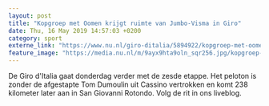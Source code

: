 ```yaml
---
layout: post
title: "Kopgroep met Oomen krijgt ruimte van Jumbo-Visma in Giro"
date: Thu, 16 May 2019 14:57:03 +0200
category: sport
externe_link: "https://www.nu.nl/giro-ditalia/5894922/kopgroep-met-oomen-krijgt-ruimte-van-jumbo-visma-in-giro.html"
feature_image: "https://media.nu.nl/m/9ayx9hta9oln_sqr256.jpg/kopgroep-met-oomen-krijgt-ruimte-van-jumbo-visma-in-giro.jpg"
---
```


De Giro d'Italia gaat donderdag verder met de zesde etappe. Het peloton is zonder de afgestapte Tom Dumoulin uit Cassino vertrokken en komt 238 kilometer later aan in San Giovanni Rotondo. Volg de rit in ons liveblog.
